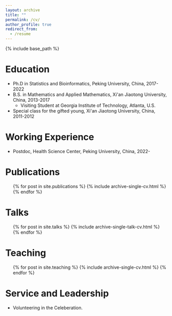```yaml
---
layout: archive
title: ""
permalink: /cv/
author_profile: true
redirect_from:
  - /resume
---
```


{% include base_path %}

Education
======

* Ph.D in Statistics and Bioinformatics, Peking University, China, 2017-2022 
* B.S. in Mathematics and Applied Mathematics, Xi'an Jiaotong University, China, 2013-2017
  * Visiting Student at Georgia Institute of Technology, Atlanta, U.S.
* Special class for the gifted young, Xi'an Jiaotong University, China, 2011-2012

Working Experience
======

* Postdoc, Health Science Center, Peking University, China, 2022-
  
Publications
======
  <ul>{% for post in site.publications %}
    {% include archive-single-cv.html %}
  {% endfor %}</ul>
  
Talks
======
  <ul>{% for post in site.talks %}
    {% include archive-single-talk-cv.html %}
  {% endfor %}</ul>
  
Teaching
======
  <ul>{% for post in site.teaching %}
    {% include archive-single-cv.html %}
  {% endfor %}</ul>
  
Service and Leadership
======
* Volunteering in the Celeberation.
